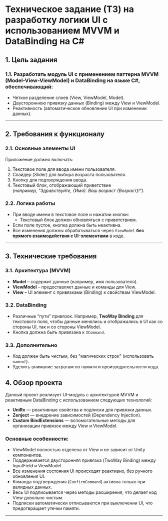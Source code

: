 # Техническое задание (ТЗ) на разработку логики UI с использованием MVVM и DataBinding на C#

## 1. Цель задания

### 1.1. Разработать модуль UI с применением паттерна MVVM (Model-View-ViewModel) и DataBinding на языке C#, обеспечивающий:
- Четкое разделение слоев (View, ViewModel, Model).
- Двустороннюю привязку данных (Binding) между View и ViewModel.
- Реактивность (автоматическое обновление UI при изменении данных).

---

## 2. Требования к функционалу

### 2.1. Основные элементы UI

Приложение должно включать:

1. Текстовое поле для ввода имени пользователя.  
2. Слайдер (Slider) для выбора возраста пользователя.  
3. Кнопку для подтверждения ввода.  
4. Текстовый блок, отображающий приветствие  
   *(например, "Здравствуйте, {Имя}. Ваш возраст {Возраст}!")*.

### 2.2. Логика работы

- При вводе имени в текстовое поле и нажатии кнопки:
  - Текстовый блок должен обновляться с приветствием.
- Если поле пустое, кнопка должна быть неактивна.
- Все изменения должны обрабатываться через `ViewModel` **без прямого взаимодействия с UI-элементами** в коде.

---

## 3. Технические требования

### 3.1. Архитектура (MVVM)
- **Model** – содержит данные (например, имя пользователя).
- **ViewModel** – предоставляет данные и команды для View.
- **View** – UI элемент с привязками (Binding) к свойствам ViewModel.

### 3.2. DataBinding
- Различные “пути” привязок. Например, **TwoWay Binding** для текстового поля, чтобы данные менялись и отображались в UI как со стороны UI, так и со стороны ViewModel.
- Кнопка должна быть привязана к `ICommand`.

### 3.3. Дополнительно
- Код должен быть чистым, без "магических строк" (использовать `nameof`).
- Уделить внимание затратам по памяти и производительности кода.

## 4. Обзор проекта

Данный проект реализует UI-модуль с архитектурой MVVM и реактивным DataBinding с использованием следующих технологий:

- **UniRx** — реактивные свойства и подписки для привязки данных.
- **Zenject** — внедрение зависимостей (Dependency Injection).
- **Custom BindExtensions** — вспомогательные методы для организации привязок между View и ViewModel.

### Основные особенности:

- ViewModel полностью отделена от View и не зависит от Unity компонентов.
- Поддерживается двусторонняя привязка (TwoWay Binding) между InputField и ViewModel.
- Все изменения состояния UI происходят реактивно, без ручного обновления UI.
- Команда подтверждения (`ConfirmCommand`) активна только при валидных данных.
- Весь UI подписывается через методы расширения, что делает код View довольно чистым.
- Подписки автоматически отписываются при выключении UI, что предотвращает утечки памяти.

---
